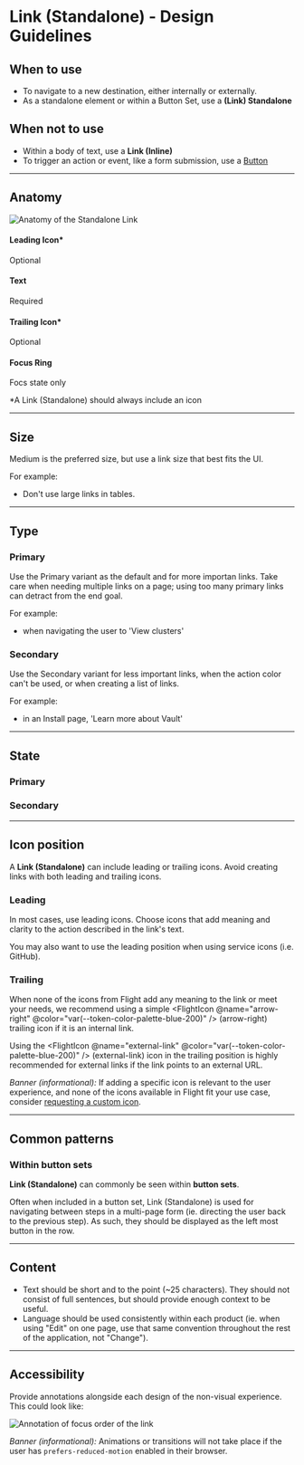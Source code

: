 # Link (Standalone) - Design Guidelines

## When to use

- To navigate to a new destination, either internally or externally.
- As a standalone element or within a Button Set, use a **(Link) Standalone**

## When not to use

- Within a body of text, use a **Link (Inline)**
- To trigger an action or event, like a form submission, use a [Button](/components/button/overview)

---

## Anatomy

![Anatomy of the Standalone Link](/assets/components/link/standalone/link_standalone-anatomy.png)

#### Leading Icon\*

Optional

#### Text

Required

#### Trailing Icon\*

Optional

#### Focus Ring

Focs state only

\*A Link (Standalone) should always include an icon

---

## Size

Medium is the preferred size, but use a link size that best fits the UI.

For example:

- Don't use large links in tables.

<section>
  <Hds::Link::Standalone @size="large" @text="Large" @icon="arrow-right" @iconPosition="trailing" @route="components" />
  <Hds::Link::Standalone @size="medium" @text="Medium" @icon="arrow-right" @iconPosition="trailing" @route="components" />
  <Hds::Link::Standalone @size="small" @text="Small" @icon="arrow-right" @iconPosition="trailing" @route="components" />
</section>

---

## Type

### Primary

Use the Primary variant as the default and for more importan links. Take care when needing multiple links on a page; using too many primary links can detract from the end goal.

For example:

- when navigating the user to 'View clusters'

<section>
  <Hds::Link::Standalone @text="View clusters" @icon="arrow-right" @iconPosition="trailing" @type="primary" @route="components" />
</section>

### Secondary

Use the Secondary variant for less important links, when the action color can't be used, or when creating a list of links.

For example:

- in an Install page, 'Learn more about Vault'

<section>
  <Hds::Link::Standalone @text="View clusters" @icon="external-link" @iconPosition="trailing" @color="secondary" @route="components" />
</section>

---

## State

### Primary

<section>
  <Hds::Link::Standalone @text="Default" @icon="plus" @iconPosition="leading" @color="primary" @route="components" mock-state-value="default" />
  <Hds::Link::Standalone @text="Hover" @icon="plus" @iconPosition="leading" @color="primary" @route="components" mock-state-value="hover" />
  <Hds::Link::Standalone @text="Active" @icon="plus" @iconPosition="leading" @color="primary" @route="components" mock-state-value="active" />
  <Hds::Link::Standalone @text="Focus" @icon="plus" @iconPosition="leading" @color="primary" @route="components" mock-state-value="focus" />
</section>

### Secondary

<section>
  <Hds::Link::Standalone @text="Default" @icon="plus" @iconPosition="leading" @color="secondary" @route="components" mock-state-value="default" />
  <Hds::Link::Standalone @text="Hover" @icon="plus" @iconPosition="leading" @color="secondary" @route="components" mock-state-value="hover" />
  <Hds::Link::Standalone @text="Active" @icon="plus" @iconPosition="leading" @color="secondary" @route="components" mock-state-value="active" />
  <Hds::Link::Standalone @text="Focus" @icon="plus" @iconPosition="leading" @color="secondary" @route="components" mock-state-value="focus" />
</section>

---

## Icon position

A **Link (Standalone)** can include leading or trailing icons. Avoid creating links with both leading and trailing icons.

### Leading

In most cases, use leading icons. Choose icons that add meaning and clarity to the action described in the link's text.

You may also want to use the leading position when using service icons (i.e. GitHub).

<section>
  <Hds::Link::Standalone @text="Deploy with Terraform" @icon="zap" @iconPosition="leading" @color="primary" @route="components" />
  <Hds::Link::Standalone @text="Edit pages in GitHub" @icon="github" @iconPosition="leading" @color="primary" @route="components" />
  <Hds::Link::Standalone @text="Download" @icon="download" @iconPosition="leading" @color="primary" @route="components" />
  <Hds::Link::Standalone @text="View connections" @icon="network-alt" @iconPosition="leading" @color="primary" @route="components" />
</section>

<section>
  <Hds::Link::Standalone @text="Deploy with Terraform" @icon="zap" @iconPosition="leading" @color="secondary" @route="components" />
  <Hds::Link::Standalone @text="Edit pages in GitHub" @icon="github" @iconPosition="leading" @color="secondary" @route="components" />
  <Hds::Link::Standalone @text="Download" @icon="download" @iconPosition="leading" @color="secondary" @route="components" />
  <Hds::Link::Standalone @text="View connections" @icon="network-alt" @iconPosition="leading" @color="secondary" @route="components" />
</section>

### Trailing

When none of the icons from Flight add any meaning to the link or meet your needs, we recommend using a simple <span><FlightIcon @name="arrow-right" @color="var(--token-color-palette-blue-200)" /></span> (arrow-right) trailing icon if it is an internal link.

Using the <span><FlightIcon @name="external-link" @color="var(--token-color-palette-blue-200)" /></span> (external-link) icon in the trailing position is highly recommended for external links if the link points to an external URL.

<section>
  <Hds::Link::Standalone @text="View billing" @icon="arrow-right" @iconPosition="trailing" @color="primary" @route="components" />
  <Hds::Link::Standalone @text="Submit feedback" @icon="external-link" @iconPosition="trailing" @color="primary" @route="components" />
  <Hds::Link::Standalone @text="Consul documentation" @icon="docs-link" @iconPosition="trailing" @color="primary" @route="components" />
  <Hds::Link::Standalone @text="Service mesh tutorial" @icon="learn-link" @iconPosition="trailing" @color="primary" @route="components" />
</section>

<section>
  <Hds::Link::Standalone @text="View billing" @icon="arrow-right" @iconPosition="trailing" @color="secondary" @route="components" />
  <Hds::Link::Standalone @text="Submit feedback" @icon="external-link" @iconPosition="trailing" @color="secondary" @route="components" />
  <Hds::Link::Standalone @text="Consul documentation" @icon="docs-link" @iconPosition="trailing" @color="secondary" @route="components" />
  <Hds::Link::Standalone @text="Service mesh tutorial" @icon="learn-link" @iconPosition="trailing" @color="secondary" @route="components" />
</section>

_Banner (informational):_ If adding a specific icon is relevant to the user experience, and none of the icons available in Flight fit your use case, consider [requesting a custom icon](https://github.com/hashicorp/design-system/issues/new/choose).

---

## Common patterns

### Within button sets

**Link (Standalone)** can commonly be seen within **button sets**.

<section>
  <Hds::ButtonSet>
    <Hds::Link::Standalone @text="Previous" @icon="chevron-left" @iconPosition="leading" @color="primary" @route="components" />
    <Hds::Button @text="Submit" @color="primary" />
    <Hds::Button @text="Cancel" @color="secondary" />
  </Hds::ButtonSet>
</section>

Often when included in a button set, Link (Standalone) is used for navigating between steps in a multi-page form (ie. directing the user back to the previous step). As such, they should be displayed as the left most button in the row.

---

## Content

- Text should be short and to the point (~25 characters). They should not consist of full sentences, but should provide enough context to be useful.
- Language should be used consistently within each product (ie. when using "Edit" on one page, use that same convention throughout the rest of the application, not "Change").

---

## Accessibility

Provide annotations alongside each design of the non-visual experience. This could look like:

![Annotation of focus order of the link](/assets/components/link/standalone/link_standalone-accessibility-focus_order.png)

_Banner (informational):_ Animations or transitions will not take place if the user has `prefers-reduced-motion` enabled in their browser.
